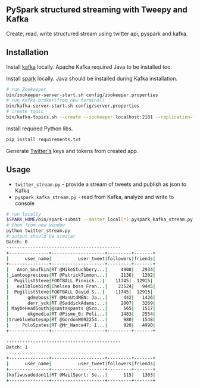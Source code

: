 ## PySpark structured streaming with Tweepy and Kafka
Create, read, write structured stream using twitter api, pyspark and kafka.


## Installation
Install [kafka](https://kafka.apache.org/downloads) locally. Apache Kafka required Java to be installed too.

Install [spark](https://spark.apache.org/downloads.html) locally. Java should be installed during Kafka installation.

```bash
# run Zookeeper
bin/zookeeper-server-start.sh config/zookeeper.properties
# run Kafka broker(from new terminal)
bin/kafka-server-start.sh config/server.properties
# create topic
bin/kafka-topics.sh --create --zookeeper localhost:2181 --replication-factor 1 --partitions 1 --topic topic_name
```

Install required Python libs.
```bash
pip install requirements.txt
```
Generate [Twitter's](https://developer.twitter.com/en/apps) keys and tokens from created app.

## Usage

* ```twitter_stream.py``` - provide a stream of tweets and publish as json to Kafka
* ```pyspark_kafka_stream.py``` - read from Kafka, analyze and write to console
```bash
# run locally
$SPARK_HOME/bin/spark-submit --master local[*] pyspark_kafka_stream.py
# then from new window
python twitter_stream.py
# output should be similar
Batch: 0
-------------------------------------------
+---------------+--------------------+---------+-------+
|      user_name|          user_tweet|followers|friends|
+---------------+--------------------+---------+-------+
|   Anon_Snufkin|RT @MikeStuchbery...|     4900|   2934|
|_iamtooprecious|RT @PatrickTimmon...|     1136|   1302|
|  PugilistSteve|FOOTBALL Pinnick...|    11745|  12915|
|   evilbluebird|Chelsea boss Fran...|    23524|   9445|
|  PugilistSteve|FOOTBALL David S...|    11745|  12915|
|       gdmeboss|RT @ManUtdMEN: Ja...|      442|   1426|
|       derr_yck|RT @SaddickAdams:...|     2007|   3269|
| MaybeHeadSouth|@santaspants @Sco...|      565|   1517|
|       ekgmedia|RT @Pismo_B: Poli...|     1483|   2554|
|truebluehatesnp|RT @GordonW092254...|      980|   1548|
|     PoloSpates|RT @Mr_Nance47: I...|      920|   4990|
+---------------+--------------------+---------+-------+

-------------------------------------------
Batch: 1
-------------------------------------------
+---------------+--------------------+---------+-------+
|      user_name|          user_tweet|followers|friends|
+---------------+--------------------+---------+-------+
|kofiwusudedon11|RT @MailSport: Se...|      115|   1303|
+---------------+--------------------+---------+-------+

```
